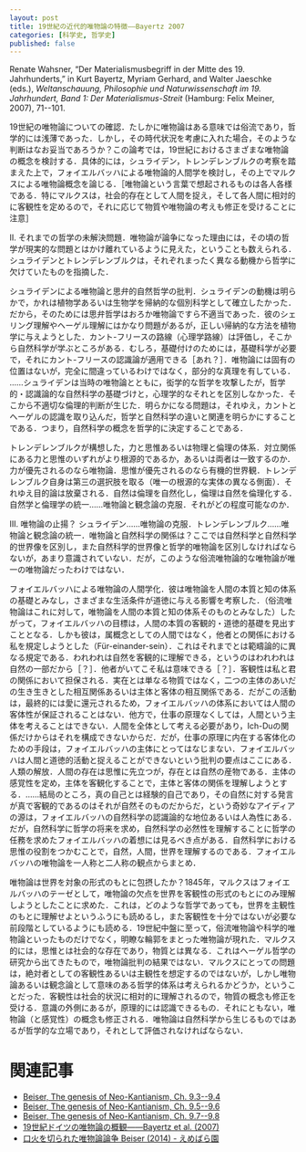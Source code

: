 ```yaml
---
layout: post
title: 19世紀の近代的唯物論の特徴——Bayertz 2007
categories: [科学史, 哲学史]
published: false
---
```


Renate Wahsner, “Der Materialismusbegriff in der Mitte des 19. Jahrhunderts,” in Kurt Bayertz, Myriam Gerhard, and Walter Jaeschke (eds.), _Weltanschauung, Philosophie und Naturwissenschaft im 19. Jahrhundert, Band 1: Der Materialismus-Streit_ (Hamburg: Felix Meiner, 2007), 71--101.

19世紀の唯物論についての確認．たしかに唯物論はある意味では俗流であり，哲学的には浅薄であった．しかし，その時代状況を考慮に入れた場合，そのような判断はなお妥当であろうか？この論考では，19世紀におけるさまざまな唯物論の概念を検討する．具体的には，シュライデン，トレンデレンブルクの考察を踏まえた上で，フォイエルバッハによる唯物論的人間学を検討し，その上でマルクスによる唯物論概念を論じる．［唯物論という言葉で想起されるものは各人各様である．特にマルクスは，社会的存在として人間を捉え，そして各人間に相対的に客観性を定めるので，それに応じて物質や唯物論の考えも修正を受けることに注意］

II. それまでの哲学の未解決問題．唯物論が論争になった理由には，その頃の哲学が現実的な問題とはかけ離れているように見えた，ということも数えられる．シュライデンとトレンデレンブルクは，それぞれまったく異なる動機から哲学に欠けていたものを指摘した．

シュライデンによる唯物論と思弁的自然哲学の批判．シュライデンの動機は明らかで，かれは植物学あるいは生物学を帰納的な個別科学として確立したかった．だから，そのためには思弁哲学はおろか唯物論ですら不適当であった．彼のシェリング理解やヘーゲル理解にはかなり問題があるが，正しい帰納的な方法を植物学に与えようとした．カント-フリースの路線（心理学路線）は評価し，そこから自然科学が学ぶところがある．むしろ，基礎付けのためには，基礎科学が必要で，それにカント-フリースの認識論が適用できる［あれ？］．唯物論には固有の位置はないが，完全に間違っているわけではなく，部分的な真理を有している．
……シュライデンは当時の唯物論とともに，衒学的な哲学を攻撃したが，哲学的・認識論的な自然科学の基礎づけと，心理学的なそれとを区別しなかった．そこから不適切な倫理的判断が生じた．明らかになる問題は，それゆえ，カントとヘーゲルの認識を取り込んだ，哲学と自然科学の違いと関連を明らかにすることである．つまり，自然科学の概念を哲学的に決定することである．


トレンデレンブルクが構想した，力と思惟あるいは物理と倫理の体系．対立関係にある力と思惟のいずれがより根源的であるか，あるいは両者は一致するのか．力が優先されるのなら唯物論．思惟が優先されるのなら有機的世界観．トレンデレンブルク自身は第三の選択肢を取る（唯一の根源的な実体の異なる側面）．それゆえ目的論は放棄される．自然は倫理を自然化し，倫理は自然を倫理化する．自然学と倫理学の統一……唯物論と観念論の克服．それがどの程度可能なのか．

III. 唯物論の止揚？
シュライデン……唯物論の克服．トレンデレンブルク……唯物論と観念論の統一．唯物論と自然科学の関係は？ここでは自然科学と自然科学的世界像を区別し，また自然科学的世界像と哲学的唯物論を区別しなければならないが，あまり意識されていない．だが，このような俗流唯物論的な唯物論が唯一の唯物論だったわけではない．

フォイエルバッハによる唯物論の人間学化．彼は唯物論を人間の本質と知の体系の基礎とみなし，さまざまな生活条件が道徳に与える影響を考察した．（俗流唯物論はこれに対して，唯物論を人間の本質と知の体系そのものとみなした）したがって，フォイエルバッハの目標は，人間の本質の客観的・道徳的基礎を見出すこととなる．しかも彼は，属概念としての人間ではなく，他者との関係における私を規定しようとした（Für-einander-sein）．これはそれまでとは範疇論的に異なる規定である．われわれは自然を客観的に理解できる，というのはわれわれは自然の一部だから［？］．他者がいてこそ私は意味できる［？］．客観性は私と君の関係において担保される．実在とは単なる物質ではなく，二つの主体のあいだの生き生きとした相互関係あるいは主体と客体の相互関係である．だがこの活動は，最終的には愛に還元されるため，フォイエルバッハの体系においては人間の客体性が保証されることはない．他方で，仕事の原理なくしては，人間という主体を考えることはできない．人間を全体として考える必要があり，Ich-Duの関係だけからはそれを構成できないからだ．だが，仕事の原理に内在する客体化のための手段は，フォイエルバッハの主体にとってはなじまない．フォイエルバッハは人間と道徳的活動と捉えることができないという批判の要点はここにある．人類の解放．人間の存在は思惟に先立つが，存在とは自然の産物である．主体の感覚性を定め，主体を客観化することで，主体と客体の関係を理解しようとする．……結局のところ，真の自己とは経験的自己であり，その自然に対する発言が真で客観的であるのはそれが自然そのものだからだ，という奇妙なアイディアの源は，フォイエルバッハの自然科学の認識論的な地位あるいは人為性にある．だが，自然科学に哲学の将来を求め，自然科学の必然性を理解することに哲学の任務を求めたフォイエルバッハの着想には見るべき点がある．自然科学における思惟の役割をつかむことで，自然，人間，世界を理解するのである．フォイエルバッハの唯物論を一人称と二人称の観点からまとめ．

唯物論は世界を対象の形式のもとに包摂したか？1845年，マルクスはフォイエルバッハのテーゼとして，唯物論の欠点を世界を客観性の形式のもとにのみ理解しようとしたことに求めた．これは，どのような哲学であっても，世界を主観性のもとに理解せよというふうにも読めるし，また客観性を十分ではないが必要な前段階としているようにも読める．19世紀中盤に至って，俗流唯物論や科学的唯物論といったものだけでなく，明瞭な輪郭をまとった唯物論が現れた．マルクス的には，思惟とは社会的な存在であり，物質とは異なる．これはヘーゲル哲学の研究から出てきたもので，唯物論批判の結果ではない．マルクスにとっての問題は，絶対者としての客観性あるいは主観性を想定するのではないが，しかし唯物論あるいは観念論として意味のある哲学的体系は考えられるかどうか，ということだった．客観性は社会的状況に相対的に理解されるので，物質の概念も修正を受ける．意識の外側にあるが，原理的には認識できるもの．それにともない，唯物論（と感覚性）の概念も修正される．唯物論は自然科学から生じるものではあるが哲学的な立場であり，それとして評価されなければならない．



# 関連記事

* [Beiser, The genesis of Neo-Kantianism, Ch. 9.3--9.4](http://hinaba.org/mikro-und-makro/2017/02/03/01.html)
* [Beiser, The genesis of Neo-Kantianism, Ch. 9.5--9.6](http://hinaba.org/mikro-und-makro/2017/02/09/01.html)
* [Beiser, The genesis of Neo-Kantianism, Ch. 9.7--9.8](http://hinaba.org/mikro-und-makro/2017/02/14/01.html)
* [19世紀ドイツの唯物論の概観——Bayertz et al. (2007)](http://hinaba.org/mikro-und-makro/2017/11/16/01.html)
* [口火を切られた唯物論論争 Beiser (2014) - えめばら園](http://d.hatena.ne.jp/emerose/20160301/1456812556)
